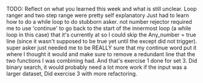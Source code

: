 TODO: Reflect on what you learned this week and what is still unclear.
Loop ranger and two step range were pretty self explanatory
Just had to learn how to do a while loop to do stubborn asker.
not number rejector required me to use 'continue' to go back to the start of the innermost loop (a while loop in this case) that it's currently at so I could skip the Any_number = true line (since it wasn't supposed to be true yet until the except did not trigger).
super asker just needed me to be REALLY sure that my continue word put it where I thought it would and make sure to remove a redundant line that the two functions I was combining had. And that's exercise 1 done for set 3.
Did binary search, it would probably need a lot more work if the input was a larger dataset,
Did exercise 3 with more refactoring.
